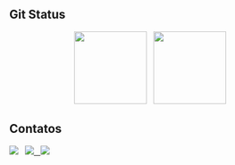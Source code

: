 
## Git Status
<div align="center" href="https://github.com/idiotmoose">
    <img loading="lazy" height="130em" src="https://github-readme-stats.vercel.app/api?username=idiotmoose&show_icons=true&theme=tokyonight&count_private=true"/>
    &nbsp;
    <img loading="lazy" height="130em" src="https://github-readme-stats.vercel.app/api/top-langs/?username=idiotmoose&hide_progress=true&theme=tokyonight"/>    
</div>

## Contatos
<div>
    <a href= "https://www.instagram.com/idiotmoosee" alvo="_em branco"><img Src="https://img.shields.io/badge/-Instagram-%23E4405F?style=for-the-badge&logo=instagram&logoColor=white" alvo="_em branco"></a>
    &nbsp;
    <a href= "https:://www.linkedin.com/in/giovanna-sumaiyah-97b028210/" alvo="_em branco"><img Src="https://img.shields.io/badge/-LinkedIn-%230077B5?style=for-the-badge&logo=linkedin&logoColor=white" alvo="_em branco">
    &nbsp;
    <a href= "mailto:sumaiyahgiovanna@gmail.com"><img Src="https://img.shields.io/badge/-Gmail-%23333?style=for-the-badge&logo=gmail&logoColor=white" alvo="_em branco"></a>
</div>
